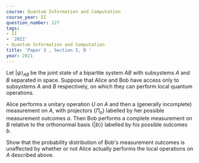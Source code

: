 ```yaml
---
course: Quantum Information and Computation
course_year: II
question_number: 127
tags:
- II
- '2021'
- Quantum Information and Computation
title: 'Paper 3 , Section I, D '
year: 2021
---
```




Let $|\psi\rangle_{A B}$ be the joint state of a bipartite system $A B$ with subsystems $A$ and $B$ separated in space. Suppose that Alice and Bob have access only to subsystems $A$ and $B$ respectively, on which they can perform local quantum operations.

Alice performs a unitary operation $U$ on $A$ and then a (generally incomplete) measurement on $A$, with projectors $\left\{\Pi_{a}\right\}$ labelled by her possible measurement outcomes $a$. Then Bob performs a complete measurement on $B$ relative to the orthonormal basis $\{|b\rangle\}$ labelled by his possible outcomes $b$.

Show that the probability distribution of Bob's measurement outcomes is unaffected by whether or not Alice actually performs the local operations on $A$ described above.